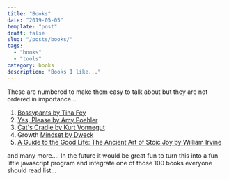 ```yaml
---
title: "Books"
date: "2019-05-05"
template: "post"
draft: false
slug: "/posts/books/"
tags:
  - "books"
  - "tools"
category: books 
description: "Books I like..."
---
```


These are numbered to make them easy to talk about but they are not ordered in importance... 

1. [Bossypants by Tina Fey](https://smile.amazon.com/Bossypants-Tina-Fey-ebook/dp/B0047Y0FGY/)
2. [Yes, Please by Amy Poehler](https://smile.amazon.com/Yes-Please-Amy-Poehler-ebook/dp/B00IHZS39A/)
3. [Cat's Cradle by Kurt Vonnegut](https://smile.amazon.com/Cats-Cradle-Novel-Kurt-Vonnegut-ebook/dp/B000SEH13C)
4. Growth [Mindset by Dweck](https://smile.amazon.com/Mindset-Psychology-Carol-S-Dweck-ebook/dp/B000FCKPHG/)
5. [A Guide to the Good Life: The Ancient Art of Stoic Joy by William Irvine](https://www.amazon.com/gp/product/B0040JHNQG/)


and many more.... In the future it would be great fun to turn this into a fun little javascript program and integrate one of those 100 books everyone should read list...




